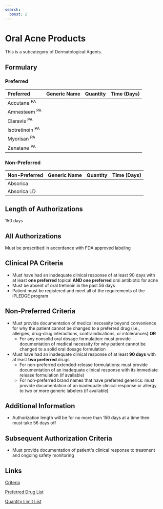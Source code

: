 ```yaml
---
search:
  boost: 2 
---
```


# Oral Acne Products

This is a subcategory of Dermatological Agents.

## Formulary

### Preferred

| Preferred       | Generic Name | Quantity | Time (Days) |
| :-------------- | :----------- | :------: | :---------: |
| Accutane <sup>PA</sup>     |              |          |             |
| Amnesteem <sup>PA</sup>     |              |          |             |
| Claravis <sup>PA</sup>      |              |          |             |
| Isotretinoin <sup>PA</sup>  |              |          |             |
| Myorisan <sup>PA</sup>      |              |          |             |
| Zenatane <sup>PA</sup>      |              |          |             |

### Non-Preferred

| Non-Preferred | Generic Name | Quantity | Time (Days) |
| :------------ | :----------- | :------: | :---------: |
| Absorica      |              |          |             |
| Absorica LD   |              |          |             |

## Length of Authorizations

150 days

## All Authorizations

Must be prescribed in accordance with FDA approved labeling

## Clinical PA Criteria

- Must have had an inadequate clinical response of at least 90 days with at least **one preferred** topical **AND one preferred** oral antibiotic for acne
- Must be absent of oral tretinoin in the past 56 days
- Patient must be registered and meet all of the requirements of the iPLEDGE program

## Non-Preferred Criteria

- Must provide documentation of medical necessity beyond convenience for why the patient cannot be changed to a preferred drug (i.e., allergies, drug-drug interactions, contraindications, or intolerances) **OR**
    - For any nonsolid oral dosage formulation: must provide documentation of medical necessity for why patient cannot be changed to a solid oral dosage formulation
- Must have had an inadequate clinical response of at least **90 days** with at least **two preferred** drugs
    - For non-preferred extended-release formulations: must provide documentation of an inadequate clinical response with its immediate release formulation (if available)
    - For non-preferred brand names that have preferred generics: must provide documentation of an inadequate clinical response or allergy to two or more generic labelers (if available)

## Additional Information

- Authorization length will be for no more than 150 days at a time then must take 56
days off

## Subsequent Authorization Criteria

- Must provide documentation of patient's clinical response to treatment and ongoing safety monitoring

## Links

[Criteria](https://pharmacy.medicaid.ohio.gov/sites/default/files/20230101_UPDL%20_Criteria_APPROVED.pdf#page=49)

[Preferred Drug List](https://pharmacy.medicaid.ohio.gov/sites/default/files/20230101_UPDL_APPROVED_12.13.22.pdf#page=19)

[Quantity Limit List](https://pharmacy.medicaid.ohio.gov/sites/default/files/20230101_Ohio_Medicaid_Quantity_Document_APPROVED.pdf)

